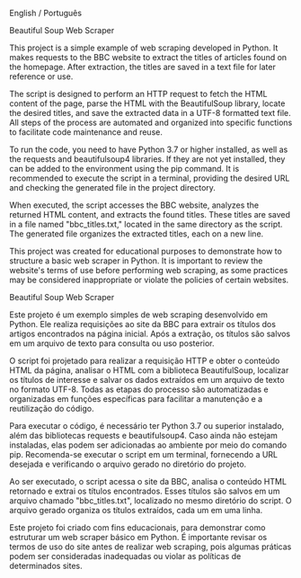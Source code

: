 English / Português

Beautiful Soup Web Scraper

This project is a simple example of web scraping developed in Python. It makes requests to the BBC website to extract the titles of articles found on the homepage. After extraction, the titles are saved in a text file for later reference or use.

The script is designed to perform an HTTP request to fetch the HTML content of the page, parse the HTML with the BeautifulSoup library, locate the desired titles, and save the extracted data in a UTF-8 formatted text file. All steps of the process are automated and organized into specific functions to facilitate code maintenance and reuse.

To run the code, you need to have Python 3.7 or higher installed, as well as the requests and beautifulsoup4 libraries. If they are not yet installed, they can be added to the environment using the pip command. It is recommended to execute the script in a terminal, providing the desired URL and checking the generated file in the project directory.

When executed, the script accesses the BBC website, analyzes the returned HTML content, and extracts the found titles. These titles are saved in a file named "bbc_titles.txt," located in the same directory as the script. The generated file organizes the extracted titles, each on a new line.

This project was created for educational purposes to demonstrate how to structure a basic web scraper in Python. It is important to review the website's terms of use before performing web scraping, as some practices may be considered inappropriate or violate the policies of certain websites.


Beautiful Soup Web Scraper

Este projeto é um exemplo simples de web scraping desenvolvido em Python. Ele realiza requisições ao site da BBC para extrair os títulos dos artigos encontrados na página inicial. Após a extração, os títulos são salvos em um arquivo de texto para consulta ou uso posterior.

O script foi projetado para realizar a requisição HTTP e obter o conteúdo HTML da página, analisar o HTML com a biblioteca BeautifulSoup, localizar os títulos de interesse e salvar os dados extraídos em um arquivo de texto no formato UTF-8. Todas as etapas do processo são automatizadas e organizadas em funções específicas para facilitar a manutenção e a reutilização do código.

Para executar o código, é necessário ter Python 3.7 ou superior instalado, além das bibliotecas requests e beautifulsoup4. Caso ainda não estejam instaladas, elas podem ser adicionadas ao ambiente por meio do comando pip. Recomenda-se executar o script em um terminal, fornecendo a URL desejada e verificando o arquivo gerado no diretório do projeto.

Ao ser executado, o script acessa o site da BBC, analisa o conteúdo HTML retornado e extrai os títulos encontrados. Esses títulos são salvos em um arquivo chamado "bbc_titles.txt", localizado no mesmo diretório do script. O arquivo gerado organiza os títulos extraídos, cada um em uma linha.

Este projeto foi criado com fins educacionais, para demonstrar como estruturar um web scraper básico em Python. É importante revisar os termos de uso do site antes de realizar web scraping, pois algumas práticas podem ser consideradas inadequadas ou violar as políticas de determinados sites.
